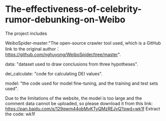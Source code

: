 # The-effectiveness-of-celebrity-rumor-debunking-on-Weibo
The project includes 

WeiboSpider-master:"The open-source crawler tool used, which is a GitHub link to the original author：https://github.com/nghuyong/WeiboSpider/tree/master".

data: "dataset used to draw conclusions from three hypotheses".

dei_calculate: "code for calculating DEI values".

model: "the code used for model fine-tuning, and the training and test sets used".

Due to the limitations of the website, the model is too large and the comment data cannot be uploaded, so please download it from this link: https://pan.baidu.com/s/129qwm44obMvKTyQMzREJvQ?pwd=wk1f Extract the code: wk1f
